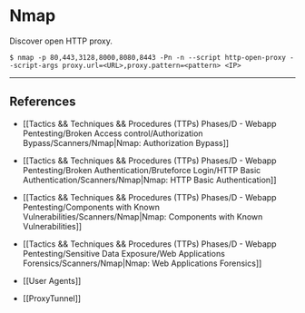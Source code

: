 # Nmap

Discover open HTTP proxy.


```
$ nmap -p 80,443,3128,8000,8080,8443 -Pn -n --script http-open-proxy --script-args proxy.url=<URL>,proxy.pattern=<pattern> <IP>
```

---
## References

- [[Tactics && Techniques && Procedures (TTPs) Phases/D - Webapp Pentesting/Broken Access control/Authorization Bypass/Scanners/Nmap|Nmap: Authorization Bypass]]

- [[Tactics && Techniques && Procedures (TTPs) Phases/D - Webapp Pentesting/Broken Authentication/Bruteforce Login/HTTP Basic Authentication/Scanners/Nmap|Nmap: HTTP Basic Authentication]]

- [[Tactics && Techniques && Procedures (TTPs) Phases/D - Webapp Pentesting/Components with Known Vulnerabilities/Scanners/Nmap|Nmap: Components with Known Vulnerabilities]]

- [[Tactics && Techniques && Procedures (TTPs) Phases/D - Webapp Pentesting/Sensitive Data Exposure/Web Applications Forensics/Scanners/Nmap|Nmap: Web Applications Forensics]]

- [[User Agents]]

- [[ProxyTunnel]]